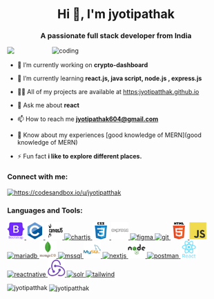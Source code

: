
<h1 align="center">Hi 👋, I'm jyotipathak</h1>
<h3 align="center">A passionate full stack developer from India</h3>
<img align="right" alt="coding" width="400" src="https://miro.medium.com/max/1400/1*qdAW1TjCN57h1lbuuzvchg.gif"

<p align="left"> <img src="https://komarev.com/ghpvc/?username=jyotipatthak&label=Profile%20views&color=0e75b6&style=flat" /> </p>

- 🔭 I’m currently working on **crypto-dashboard**

- 🌱 I’m currently learning **react.js, java script, node.js , express.js**

- 👨‍💻 All of my projects are available at [https:jyotipatthak.github.io](https:jyotipatthak.github.io)

- 💬 Ask me about **react**

- 📫 How to reach me **jyotipathak604@gmail.com**

- 📄 Know about my experiences [good knowledge of MERN](good knowledge of MERN)

- ⚡ Fun fact **i like to explore different places.**

<h3 align="left">Connect with me:</h3>
<p align="left">
<a href="https://codesandbox.com/https://codesandbox.io/u/jyotipatthak" target="blank"><img align="center" src="https://raw.githubusercontent.com/rahuldkjain/github-profile-readme-generator/master/src/images/icons/Social/codesandbox.svg" alt="https://codesandbox.io/u/jyotipatthak" height="30" width="40" /></a>
</p>

<h3 align="left">Languages and Tools:</h3>
<p align="left"> <a href="https://getbootstrap.com" target="_blank" rel="noreferrer"> 
<img src="https://raw.githubusercontent.com/devicons/devicon/master/icons/bootstrap/bootstrap-plain-wordmark.svg" alt="bootstrap" width="40" height="40"/> </a> 
<a href="https://www.cprogramming.com/" target="_blank" rel="noreferrer"> 
<img src="https://raw.githubusercontent.com/devicons/devicon/master/icons/c/c-original.svg" alt="c" width="40" height="40"/> </a> 
<a href="https://canvasjs.com" target="_blank" rel="noreferrer"> <img src="https://raw.githubusercontent.com/Hardik0307/Hardik0307/master/assets/canvasjs-charts.svg" alt="canvasjs" width="40" height="40"/> </a>
 <a href="https://www.chartjs.org" target="_blank" 
rel="noreferrer"> <img src="https://www.chartjs.org/media/logo-title.svg" alt="chartjs" 
width="40" height="40"/> </a> <a href="https://www.w3schools.com/css/" target="_blank" 
rel="noreferrer"> <img src="https://raw.githubusercontent.com/devicons/devicon/master/icons/css3/css3-original-wordmark.svg" alt="css3" width="40" height="40"/> </a> 
<a href="https://expressjs.com" target="_blank" rel="noreferrer"> <img src="https://raw.githubusercontent.com/devicons/devicon/master/icons/express/express-original-wordmark.svg" alt="express" width="40" height="40"/> </a> 
<a href="https://www.figma.com/" target="_blank" rel="noreferrer"> <img src="https://www.vectorlogo.zone/logos/figma/figma-icon.svg" alt="figma" width="40" height="40"/> </a> <a href="https://git-scm.com/" target="_blank" rel="noreferrer"> 
<img src="https://www.vectorlogo.zone/logos/git-scm/git-scm-icon.svg" alt="git" width="40" height="40"/> </a> <a href="https://www.w3.org/html/" target="_blank" rel="noreferrer"> <img src="https://raw.githubusercontent.com/devicons/devicon/master/icons/html5/html5-original-wordmark.svg" alt="html5" width="40" height="40"/> </a> 
<a href="https://developer.mozilla.org/en-US/docs/Web/JavaScript" target="_blank" rel="noreferrer"> <img src="https://raw.githubusercontent.com/devicons/devicon/master/icons/javascript/javascript-original.svg" alt="javascript" width="40" height="40"/> </a> <a href="https://mariadb.org/" target="_blank" rel="noreferrer"> 
<img src="https://www.vectorlogo.zone/logos/mariadb/mariadb-icon.svg" alt="mariadb"
 width="40" height="40"/> </a> <a href="https://www.mongodb.com/" target="_blank" 
 rel="noreferrer"> <img src="https://raw.githubusercontent.com/devicons/devicon/master/icons/mongodb/mongodb-original-wordmark.svg" alt="mongodb"
 width="40" height="40"/> </a> <a href="https://www.microsoft.com/en-us/sql-server" 
 target="_blank" rel="noreferrer"> <img src="https://www.svgrepo.com/show/303229/microsoft-sql-server-logo.svg" alt="mssql" width="40"
 height="40"/> </a> <a href="https://www.mysql.com/" target="_blank" rel="noreferrer"> 
 <img src="https://raw.githubusercontent.com/devicons/devicon/master/icons/mysql/mysql-original-wordmark.svg" alt="mysql" width="40" height="40"/> </a> 
 <a href="https://nextjs.org/" target="_blank" rel="noreferrer"> 
 <img src="https://cdn.worldvectorlogo.com/logos/nextjs-2.svg" 
 alt="nextjs" width="40" height="40"/> </a> <a href="https://nodejs.org" 
 target="_blank" rel="noreferrer">
 <img src="https://raw.githubusercontent.com/devicons/devicon/master/icons/nodejs/nodejs-original-wordmark.svg" alt="nodejs"
 width="40" height="40"/> </a> <a href="https://postman.com" target="_blank" rel="noreferrer">
 <img src="https://www.vectorlogo.zone/logos/getpostman/getpostman-icon.svg" alt="postman"
 width="40" height="40"/> </a> <a href="https://reactjs.org/" target="_blank" rel="noreferrer"> 
 <img src="https://raw.githubusercontent.com/devicons/devicon/master/icons/react/react-original-wordmark.svg" alt="react" width="40" height="40"/> </a> 
 <a href="https://reactnative.dev/" target="_blank" rel="noreferrer">
 <img src="https://reactnative.dev/img/header_logo.svg" alt="reactnative" width="40" height="40"/> </a> <a href="https://redux.js.org" target="_blank" rel="noreferrer">
 <img src="https://raw.githubusercontent.com/devicons/devicon/master/icons/redux/redux-original.svg" alt="redux" width="40" height="40"/> </a>
 <a href="https://lucene.apache.org/solr/" target="_blank" rel="noreferrer"> 
 <img src="https://www.vectorlogo.zone/logos/apache_solr/apache_solr-icon.svg" alt="solr" 
 width="40" height="40"/> </a> <a href="https://tailwindcss.com/" target="_blank" rel="noreferrer"> 
 <img src="https://www.vectorlogo.zone/logos/tailwindcss/tailwindcss-icon.svg" alt="tailwind" 
 width="40" height="40"/> </a> </p>

<p><img align="left" src="https://github-readme-stats.vercel.app/api/top-langs?username=jyotipatthak&show_icons=true&locale=en&layout=compact" alt="jyotipatthak" /></p>

<p>&nbsp;<img align="center" src="https://github-readme-stats.vercel.app/api?username=jyotipatthak&show_icons=true&locale=en" alt="jyotipatthak" /></p>
